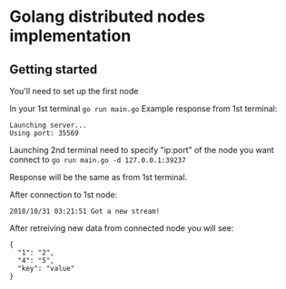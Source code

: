 # Golang distributed nodes implementation

## Getting started
You'll need to set up the first node

In your 1st terminal ``go run main.go`` 
Example response from 1st terminal:
```
Launching server...
Using port: 35569
```
Launching 2nd terminal need to specify "ip:port" of the node you want connect to
``go run main.go -d 127.0.0.1:39237``

Response will be the same as from 1st terminal.

After connection to 1st node:
```
2018/10/31 03:21:51 Got a new stream!

```

After retreiving new data from connected node you will see:
```
{
  "1": "2",
  "4": "5",
  "key": "value"
}
```
